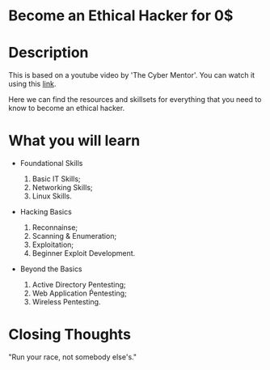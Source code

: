 # Become an Ethical Hacker for 0$

# Description
This is based on a youtube video by 'The Cyber Mentor'. You can watch it using this [link](https://www.youtube.com/watch?v=u4VWQZ8KLmI&list=PLjaQX2KXOeb6zMFpvOdB59v_j4A_vT77q&index=2).

Here we can find the resources and skillsets for everything that you need to know to become an ethical hacker.

# What you will learn

- Foundational Skills
    1. Basic IT Skills;
    2. Networking Skills;
    3. Linux Skills.

- Hacking Basics
    1. Reconnainse;
    2. Scanning & Enumeration;
    3. Exploitation;
    4. Beginner Exploit Development.

- Beyond the Basics
    1. Active Directory Pentesting;
    2. Web Application Ṕentesting;
    3. Wireless Pentesting.

# Closing Thoughts
"Run your race, not somebody else's."
